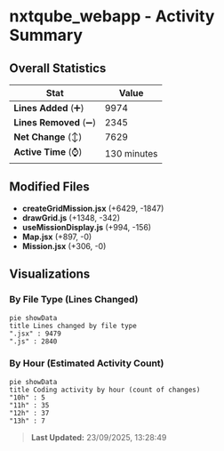 # nxtqube_webapp - Activity Summary 

## Overall Statistics

| Stat                   | Value                                                             |
| ---------------------- | ----------------------------------------------------------------- |
| **Lines Added** (➕)   | 9974                                          |
| **Lines Removed** (➖) | 2345                                        |
| **Net Change** (↕)    | 7629                |
| **Active Time** (⌚)   | 130 minutes |


## Modified Files
- **createGridMission.jsx** (+6429, -1847)
- **drawGrid.js** (+1348, -342)
- **useMissionDisplay.js** (+994, -156)
- **Map.jsx** (+897, -0)
- **Mission.jsx** (+306, -0)

## Visualizations

### By File Type (Lines Changed)

```mermaid
pie showData
title Lines changed by file type
".jsx" : 9479
".js" : 2840
```

### By Hour (Estimated Activity Count)

```mermaid
pie showData
title Coding activity by hour (count of changes)
"10h" : 5
"11h" : 35
"12h" : 37
"13h" : 7
```


> **Last Updated:** 23/09/2025, 13:28:49